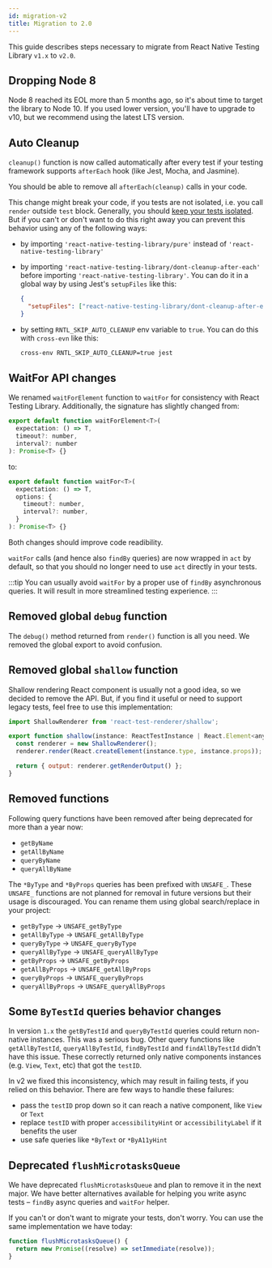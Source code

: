 ```yaml
---
id: migration-v2
title: Migration to 2.0
---
```


This guide describes steps necessary to migrate from React Native Testing Library `v1.x` to `v2.0`.

## Dropping Node 8

Node 8 reached its EOL more than 5 months ago, so it's about time to target the library to Node 10. If you used lower version, you'll have to upgrade to v10, but we recommend using the latest LTS version.

## Auto Cleanup

`cleanup()` function is now called automatically after every test if your testing framework supports `afterEach` hook (like Jest, Mocha, and Jasmine).

You should be able to remove all `afterEach(cleanup)` calls in your code.

This change might break your code, if you tests are not isolated, i.e. you call `render` outside `test` block. Generally, you should [keep your tests isolated](https://kentcdodds.com/blog/test-isolation-with-react). But if you can't or don't want to do this right away you can prevent this behavior using any of the following ways:

- by importing `'react-native-testing-library/pure'` instead of `'react-native-testing-library'`
- by importing `'react-native-testing-library/dont-cleanup-after-each'` before importing `'react-native-testing-library'`. You can do it in a global way by using Jest's `setupFiles` like this:

  ```json
  {
    "setupFiles": ["react-native-testing-library/dont-cleanup-after-each"];
  }
  ```

- by setting `RNTL_SKIP_AUTO_CLEANUP` env variable to `true`. You can do this with `cross-evn` like this:

  ```sh
  cross-env RNTL_SKIP_AUTO_CLEANUP=true jest
  ```

## WaitFor API changes

We renamed `waitForElement` function to `waitFor` for consistency with React Testing Library. Additionally, the signature has slightly changed from:

```jsx
export default function waitForElement<T>(
  expectation: () => T,
  timeout?: number,
  interval?: number
): Promise<T> {}
```

to:

```jsx
export default function waitFor<T>(
  expectation: () => T,
  options: {
    timeout?: number,
    interval?: number,
  }
): Promise<T> {}
```

Both changes should improve code readibility.

`waitFor` calls (and hence also `findBy` queries) are now wrapped in `act` by default, so that you should no longer need to use `act` directly in your tests.

:::tip
You can usually avoid `waitFor` by a proper use of `findBy` asynchronous queries. It will result in more streamlined testing experience.
:::

## Removed global `debug` function

The `debug()` method returned from `render()` function is all you need. We removed the global export to avoid confusion.

## Removed global `shallow` function

Shallow rendering React component is usually not a good idea, so we decided to remove the API. But, if you find it useful or need to support legacy tests, feel free to use this implementation:

```js
import ShallowRenderer from 'react-test-renderer/shallow';

export function shallow(instance: ReactTestInstance | React.Element<any>) {
  const renderer = new ShallowRenderer();
  renderer.render(React.createElement(instance.type, instance.props));

  return { output: renderer.getRenderOutput() };
}
```

## Removed functions

Following query functions have been removed after being deprecated for more than a year now:

- `getByName`
- `getAllByName`
- `queryByName`
- `queryAllByName`

The `*ByType` and `*ByProps` queries has been prefixed with `UNSAFE_`. These `UNSAFE_` functions are not planned for removal in future versions but their usage is discouraged. You can rename them using global search/replace in your project:

- `getByType` -> `UNSAFE_getByType`
- `getAllByType` -> `UNSAFE_getAllByType`
- `queryByType` -> `UNSAFE_queryByType`
- `queryAllByType` -> `UNSAFE_queryAllByType`
- `getByProps` -> `UNSAFE_getByProps`
- `getAllByProps` -> `UNSAFE_getAllByProps`
- `queryByProps` -> `UNSAFE_queryByProps`
- `queryAllByProps` -> `UNSAFE_queryAllByProps`

## Some `ByTestId` queries behavior changes

In version `1.x` the `getByTestId` and `queryByTestId` queries could return non-native instances. This was a serious bug. Other query functions like `getAllByTestId`, `queryAllByTestId`, `findByTestId` and `findAllByTestId` didn't have this issue. These correctly returned only native components instances (e.g. `View`, `Text`, etc) that got the `testID`.

In v2 we fixed this inconsistency, which may result in failing tests, if you relied on this behavior. There are few ways to handle these failures:

- pass the `testID` prop down so it can reach a native component, like `View` or `Text`
- replace `testID` with proper `accessibilityHint` or `accessibilityLabel` if it benefits the user
- use safe queries like `*ByText` or `*ByA11yHint`

## Deprecated `flushMicrotasksQueue`

We have deprecated `flushMicrotasksQueue` and plan to remove it in the next major. We have better alternatives available for helping you write async tests – `findBy` async queries and `waitFor` helper.

If you can't or don't want to migrate your tests, don't worry. You can use the same implementation we have today:

```js
function flushMicrotasksQueue() {
  return new Promise((resolve) => setImmediate(resolve));
}
```
